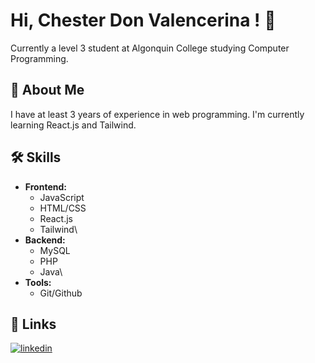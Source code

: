 # Hi, Chester Don Valencerina ! 👋

Currently a level 3 student at Algonquin College studying Computer Programming.

## 🚀 About Me

I have at least 3 years of experience in web programming. I'm currently learning React.js and Tailwind.

## 🛠 Skills

- **Frontend:**
  - JavaScript
  - HTML/CSS
  - React.js
  - Tailwind\
- **Backend:**
  - MySQL
  - PHP
  - Java\
- **Tools:**
  - Git/Github

## 🔗 Links

[![linkedin](https://img.shields.io/badge/linkedin-0A66C2?style=for-the-badge&logo=linkedin&logoColor=white)](https://www.linkedin.com/in/chestervalencerina)
